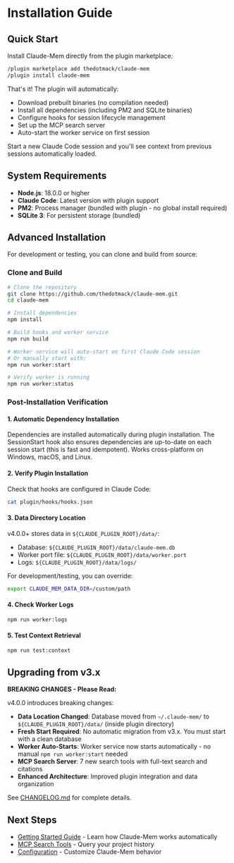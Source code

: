 # Installation Guide

## Quick Start

Install Claude-Mem directly from the plugin marketplace:

```bash
/plugin marketplace add thedotmack/claude-mem
/plugin install claude-mem
```

That's it! The plugin will automatically:
- Download prebuilt binaries (no compilation needed)
- Install all dependencies (including PM2 and SQLite binaries)
- Configure hooks for session lifecycle management
- Set up the MCP search server
- Auto-start the worker service on first session

Start a new Claude Code session and you'll see context from previous sessions automatically loaded.

## System Requirements

- **Node.js**: 18.0.0 or higher
- **Claude Code**: Latest version with plugin support
- **PM2**: Process manager (bundled with plugin - no global install required)
- **SQLite 3**: For persistent storage (bundled)

## Advanced Installation

For development or testing, you can clone and build from source:

### Clone and Build

```bash
# Clone the repository
git clone https://github.com/thedotmack/claude-mem.git
cd claude-mem

# Install dependencies
npm install

# Build hooks and worker service
npm run build

# Worker service will auto-start on first Claude Code session
# Or manually start with:
npm run worker:start

# Verify worker is running
npm run worker:status
```

### Post-Installation Verification

#### 1. Automatic Dependency Installation

Dependencies are installed automatically during plugin installation. The SessionStart hook also ensures dependencies are up-to-date on each session start (this is fast and idempotent). Works cross-platform on Windows, macOS, and Linux.

#### 2. Verify Plugin Installation

Check that hooks are configured in Claude Code:
```bash
cat plugin/hooks/hooks.json
```

#### 3. Data Directory Location

v4.0.0+ stores data in `${CLAUDE_PLUGIN_ROOT}/data/`:
- Database: `${CLAUDE_PLUGIN_ROOT}/data/claude-mem.db`
- Worker port file: `${CLAUDE_PLUGIN_ROOT}/data/worker.port`
- Logs: `${CLAUDE_PLUGIN_ROOT}/data/logs/`

For development/testing, you can override:
```bash
export CLAUDE_MEM_DATA_DIR=/custom/path
```

#### 4. Check Worker Logs

```bash
npm run worker:logs
```

#### 5. Test Context Retrieval

```bash
npm run test:context
```

## Upgrading from v3.x

**BREAKING CHANGES - Please Read:**

v4.0.0 introduces breaking changes:

- **Data Location Changed**: Database moved from `~/.claude-mem/` to `${CLAUDE_PLUGIN_ROOT}/data/` (inside plugin directory)
- **Fresh Start Required**: No automatic migration from v3.x. You must start with a clean database
- **Worker Auto-Starts**: Worker service now starts automatically - no manual `npm run worker:start` needed
- **MCP Search Server**: 7 new search tools with full-text search and citations
- **Enhanced Architecture**: Improved plugin integration and data organization

See [CHANGELOG.md](../CHANGELOG.md) for complete details.

## Next Steps

- [Getting Started Guide](usage/getting-started.md) - Learn how Claude-Mem works automatically
- [MCP Search Tools](usage/search-tools.md) - Query your project history
- [Configuration](configuration.md) - Customize Claude-Mem behavior
